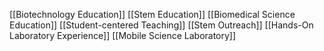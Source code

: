 [[Biotechnology Education]]
[[Stem Education]]
[[Biomedical Science Education]]
[[Student-centered Teaching]]
[[Stem Outreach]]
[[Hands-On Laboratory Experience]]
[[Mobile Science Laboratory]]
